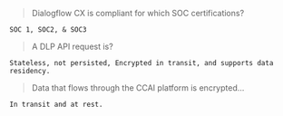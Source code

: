 >Dialogflow CX is compliant for which SOC certifications?
```
SOC 1, SOC2, & SOC3
```

>A DLP API request is?
```
Stateless, not persisted, Encrypted in transit, and supports data residency.
```

>Data that flows through the CCAI platform is encrypted…
```
In transit and at rest.
```